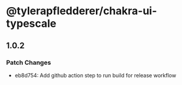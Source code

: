 # @tylerapfledderer/chakra-ui-typescale

## 1.0.2

### Patch Changes

- eb8d754: Add github action step to run build for release workflow
